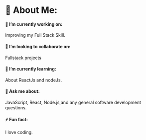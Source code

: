 # 💫 About Me:
#### 🔭 I’m currently working on:
Improving my Full Stack Skill.

#### 👯 I’m looking to collaborate on:
Fullstack projects

#### 🌱 I’m currently learning:
About ReactJs and nodeJs.

#### 💬 Ask me about:
JavaScript, React, Node.js,and any general software development questions.

#### ⚡ Fun fact:
I love coding.
<!---
YashVarmora2306/YashVarmora2306 is a ✨ special ✨ repository because its `README.md` (this file) appears on your GitHub profile.
You can click the Preview link to take a look at your changes.
--->
